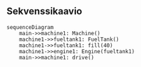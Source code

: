 ## Sekvenssikaavio

```mermaid
sequenceDiagram
    main->>machine1: Machine()
    machine1->>fueltank1: FuelTank()
    machine1->>fueltank1: fill(40)
    machine1->>engine1: Engine(fueltank1)
    main->>machine1: drive()

```